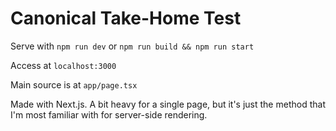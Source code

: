 # Canonical Take-Home Test

Serve with `npm run dev` or `npm run build && npm run start`

Access at `localhost:3000`

Main source is at `app/page.tsx`

Made with Next.js. A bit heavy for a single page, but it's just the method that I'm most familiar with for server-side rendering.
